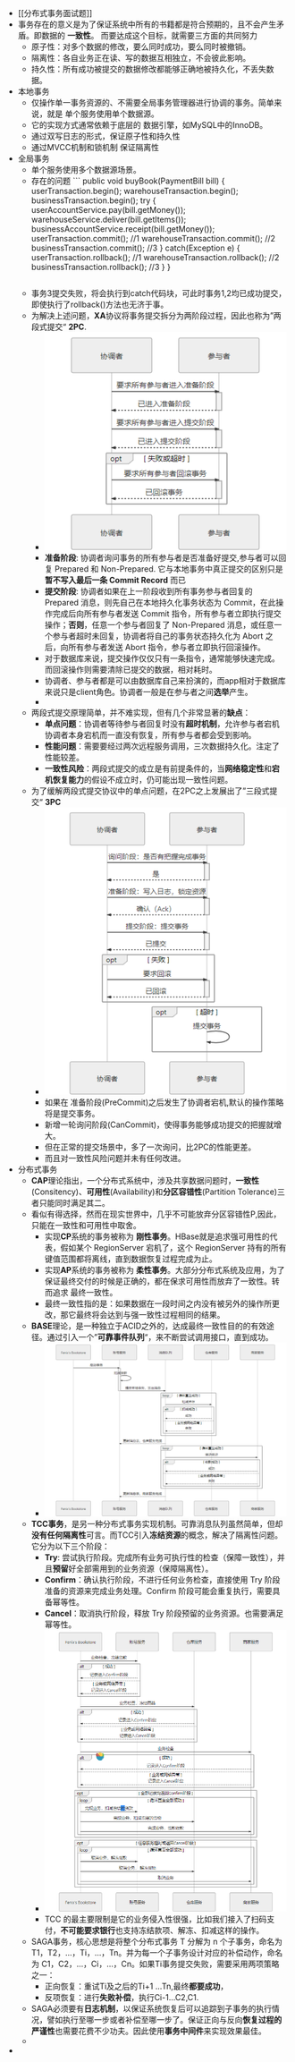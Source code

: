 - [[分布式事务面试题]]
- 事务存在的意义是为了保证系统中所有的书籍都是符合预期的，且不会产生矛盾。即数据的 **一致性**。 而要达成这个目标，就需要三方面的共同努力
	- 原子性：对多个数据的修改，要么同时成功，要么同时被撤销。
	- 隔离性：各自业务正在读、写的数据互相独立，不会彼此影响。
	- 持久性：所有成功被提交的数据修改都能够正确地被持久化，不丢失数据。
- 本地事务
	- 仅操作单一事务资源的、不需要全局事务管理器进行协调的事务。简单来说，就是 单个服务使用单个数据源。
	- 它的实现方式通常依赖于底层的 数据引擎，如MySQL中的InnoDB。
	- 通过双写日志的形式，保证原子性和持久性
	- 通过MVCC机制和锁机制 保证隔离性
- 全局事务
	- 单个服务使用多个数据源场景。
	- 存在的问题 ```
	  public void buyBook(PaymentBill bill) {
	      userTransaction.begin();
	      warehouseTransaction.begin();
	      businessTransaction.begin();
	  	try {
	          userAccountService.pay(bill.getMoney());
	          warehouseService.deliver(bill.getItems());
	          businessAccountService.receipt(bill.getMoney());
	          userTransaction.commit(); //1
	          warehouseTransaction.commit(); //2
	          businessTransaction.commit(); //3
	  	} catch(Exception e) {
	          userTransaction.rollback(); //1
	          warehouseTransaction.rollback(); //2
	          businessTransaction.rollback(); //3
	  	}
	  }
	  ```
	- 事务3提交失败，将会执行到catch代码块，可此时事务1,2均已成功提交，即使执行了rollback()方法也无济于事。
	- 为解决上述问题，**XA**协议将事务提交拆分为两阶段过程，因此也称为”两段式提交“ **2PC**.
		- ![image.png](../assets/image_1690795580265_0.png)
		- **准备阶段**: 协调者询问事务的所有参与者是否准备好提交,参与者可以回复 Prepared 和 Non-Prepared. 它与本地事务中真正提交的区别只是**暂不写入最后一条 Commit Record** 而已
		- **提交阶段**: 协调者如果在上一阶段收到所有事务参与者回复的 Prepared 消息，则先自己在本地持久化事务状态为 Commit，在此操作完成后向所有参与者发送 Commit 指令，所有参与者立即执行提交操作；**否则**，任意一个参与者回复了 Non-Prepared 消息，或任意一个参与者超时未回复，协调者将自己的事务状态持久化为 Abort 之后，向所有参与者发送 Abort 指令，参与者立即执行回滚操作。
		- 对于数据库来说，提交操作仅仅只有一条指令，通常能够快速完成。而回滚操作则需要清除已提交的数据，相对耗时。
		- 协调者、参与者都是可以由数据库自己来扮演的，而app相对于数据库来说只是client角色。协调者一般是在参与者之间**选举**产生。
		-
	- 两段式提交原理简单，并不难实现，但有几个非常显著的**缺点**：
		- **单点问题**：协调者等待参与者回复时没有**超时机制**，允许参与者宕机协调者本身宕机而一直没有恢复，所有参与者都会受到影响。
		- **性能问题**：需要要经过两次远程服务调用，三次数据持久化。注定了性能较差。
		- **一致性风险**：两段式提交的成立是有前提条件的，当**网络稳定性**和**宕机恢复能力**的假设不成立时，仍可能出现一致性问题。
	- 为了缓解两段式提交协议中的单点问题，在2PC之上发展出了”三段式提交“ **3PC**
		- ![image.png](../assets/image_1690795981005_0.png)
		- 如果在 准备阶段(PreCommit)之后发生了协调者宕机,默认的操作策略将是提交事务。
		- 新增一轮询问阶段(CanCommit)，使得事务能够成功提交的把握就增大。
		- 但在正常的提交场景中，多了一次询问，比2PC的性能更差。
		- 而且对一致性风险问题并未有任何改进。
- 分布式事务
	- **CAP**理论指出，一个分布式系统中，涉及共享数据问题时，**一致性**(Consitency)、**可用性**(Availability)和**分区容错性**(Partition Tolerance)三者只能同时满足其二。
	- 看似有得选择，然而在现实世界中，几乎不可能放弃分区容错性P,因此，只能在一致性和可用性中取舍。
		- 实现**CP**系统的事务被称为 **刚性事务**。HBase就是追求强可用性的代表，假如某个 RegionServer 宕机了，这个 RegionServer 持有的所有键值范围都将离线，直到数据恢复过程完成为止。
		- 实现**AP**系统的事务被称为 **柔性事务**。大部分分布式系统及应用，为了保证最终交付的时候是正确的，都在保求可用性而放弃了一致性。转而追求 最终一致性。
		- 最终一致性指的是：如果数据在一段时间之内没有被另外的操作所更改，那它最终将会达到与强一致性过程相同的结果。
	- **BASE**理论，是一种独立于ACID之外的，达成最终一致性目的的有效途径。通过引入一个”**可靠事件队列**“，来不断尝试调用接口，直到成功。
		- ![image.png](../assets/image_1690873991882_0.png)
	- **TCC事务**，是另一种分布式事务实现机制。可靠消息队列虽然简单，但却**没有任何隔离性**可言。而TCC引入**冻结资源**的概念，解决了隔离性问题。它分为以下三个阶段：
		- **Try**: 尝试执行阶段。完成所有业务可执行性的检查（保障一致性），并且**预留**好全部需用到的业务资源（保障隔离性）。
		- **Confirm**：确认执行阶段，不进行任何业务检查，直接使用 Try 阶段准备的资源来完成业务处理。Confirm 阶段可能会重复执行，需要具备幂等性。
		- **Cancel**：取消执行阶段，释放 Try 阶段预留的业务资源。也需要满足幂等性。
		- ![image.png](../assets/image_1690874382711_0.png)
		- TCC 的最主要限制是它的业务侵入性很强，比如我们接入了扫码支付，**不可能要求银行**也支持冻结款项、解冻、扣减这样的操作。
	- SAGA事务，核心思想是将整个分布式事务 T 分解为 n 个子事务，命名为 T1，T2，…，Ti，…，Tn。并为每一个子事务设计对应的补偿动作，命名为 C1，C2，…，Ci，…，Cn。如果Ti事务提交失败，需要采用两项策略之一：
		- 正向恢复：重试Ti及之后的Ti+1 ...Tn,最终**都要成功**，
		- 反项恢复：进行**失败补偿**，执行Ci-1...C2,C1.
	- SAGA必须要有**日志机制**，以保证系统恢复后可以追踪到子事务的执行情况，譬如执行至哪一步或者补偿至哪一步了。保证正向与反向**恢复过程的严谨性**也需要花费不少功夫。因此使用**事务中间件**来实现效果最佳。
	-
-